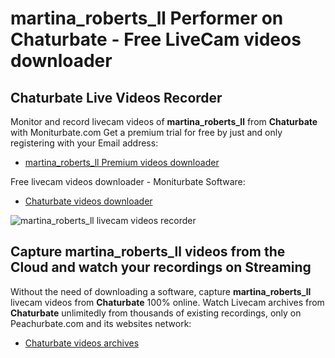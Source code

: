 # martina_roberts_ll Performer on Chaturbate - Free LiveCam videos downloader

## Chaturbate Live Videos Recorder

Monitor and record livecam videos of **martina_roberts_ll** from **Chaturbate** with Moniturbate.com
Get a premium trial for free by just and only registering with your Email address:
* [martina_roberts_ll Premium videos downloader](https://moniturbate.com/request-demo-licence-key.html)

Free livecam videos downloader - Moniturbate Software:
* [Chaturbate videos downloader](https://moniturbate.com/moniturbate-download-software.html)

![martina_roberts_ll livecam videos recorder](https://peachurnet.com/templates/moniturbate-software.png)


## Capture martina_roberts_ll videos from the Cloud and watch your recordings on Streaming

Without the need of downloading a software, capture **martina_roberts_ll** livecam videos from **Chaturbate** 100% online.
Watch Livecam archives from **Chaturbate** unlimitedly from thousands of existing recordings, only on Peachurbate.com and its websites network:
* [Chaturbate videos archives](https://peachurnet.com/)